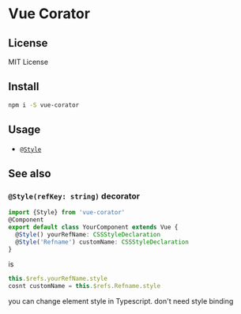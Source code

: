 # Vue Corator


## License

MIT License

## Install

```bash
npm i -S vue-corator
```

## Usage

- [`@Style`](#Style)

## See also

### <a id="Style"></a> `@Style(refKey: string)` decorator

```ts
import {Style} from 'vue-corator'
@Component
export default class YourComponent extends Vue {
  @Style() yourRefName: CSSStyleDeclaration
  @Style('Refname') customName: CSSStyleDeclaration
}
```
is

```ts
this.$refs.yourRefName.style
cosnt customName = this.$refs.Refname.style

```

you can change element style in Typescript. don't need style binding